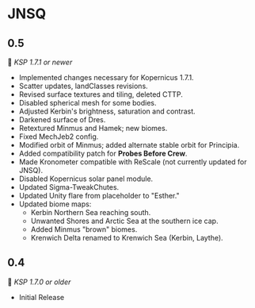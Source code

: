 # JNSQ

## 0.5
:bookmark: *KSP 1.7.1  or newer*
* Implemented changes necessary for Kopernicus 1.7.1.
* Scatter updates, landClasses revisions.
* Revised surface textures and tiling, deleted CTTP.
* Disabled spherical mesh for some bodies.
* Adjusted Kerbin's brightness, saturation and contrast.
* Darkened surface of Dres.
* Retextured Minmus and Hamek; new biomes.
* Fixed MechJeb2 config.
* Modified orbit of Minmus; added alternate stable orbit for Principia.
* Added compatibility patch for **Probes Before Crew**.
* Made Kronometer compatible with ReScale (not currently updated for JNSQ).
* Disabled Kopernicus solar panel module.
* Updated Sigma-TweakChutes.
* Updated Unity flare from placeholder to "Esther."
* Updated biome maps:
  * Kerbin Northern Sea reaching south.
  * Unwanted Shores and Arctic Sea at the southern ice cap.
  * Added Minmus "brown" biomes.
  * Krenwich Delta renamed to Krenwich Sea (Kerbin, Laythe).
  
## 0.4
:bookmark: *KSP 1.7.0 or older*
* Initial Release
